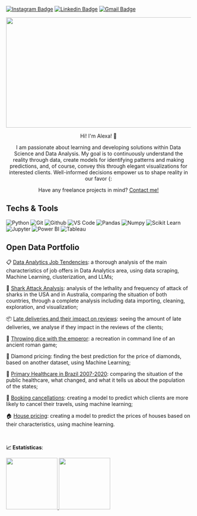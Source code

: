 [![Instagram Badge](https://img.shields.io/badge/Instagram-E4405F?style=flat-square&logo=instagram&logoColor=white&link=https://instagram.com/alexaiung)](https://instagram.com/alexaiung)
[![Linkedin Badge](https://img.shields.io/badge/-LinkedIn-blue?style=flat-square&logo=Linkedin&logoColor=white&link=https://www.linkedin.com/in/alexa-iung-dias//)](https://www.linkedin.com/in/alexa-iung-dias/)
[![Gmail Badge](https://img.shields.io/badge/-Gmail-red?style=flat-square&logo=Gmail&logoColor=white&link=karinnecristinapereira@gmail.com)](alexa.iung.dias@gmail.com)
<p align="center"><img src="https://github.com/alexaiung/alexaiung/assets/110355804/d1cabd9a-566c-491d-a215-ef0bd3f66a8e" height=300 width=1000></p>
<p align="center">Hi! I'm Alexa! 🥰</p>

<p align="center">I am passionate about learning and developing solutions within Data Science and Data Analysis. My goal is to continuously understand the reality through data, create models for identifying patterns and making predictions, and, of course, convey this through elegant visualizations for interested clients. Well-informed decisions empower us to shape reality in our favor {:</p>

<p align="center">Have any freelance projects in mind? <a href="mailto:alexa.iung.dias@gmail.com">Contact me!</a></p>

## Techs & Tools
![Python](https://img.shields.io/badge/-Python-black?style=flat-square&logo=Python)
 ![Git](https://img.shields.io/badge/-Git-black?style=flat-square&logo=Git)
 ![Github](https://img.shields.io/badge/-Github-black?style=flat-square&logo=Github)
 ![VS Code](https://img.shields.io/badge/-VS%20Code-black?style=flat-square&logo=visual-studio-code)
  ![Pandas](https://img.shields.io/badge/-Pandas-black?style=flat-square&logo=Pandas)
 ![Numpy](https://img.shields.io/badge/-Numpy-black?style=flat-square&logo=Numpy)
 ![Scikit Learn](https://img.shields.io/badge/-Scikit%20Learn-black?style=flat-square&logo=scikit-learn)
 ![Jupyter](https://img.shields.io/badge/-Jupyter-black?style=flat-square&logo=Jupyter)
 ![Power BI](https://img.shields.io/badge/-Power%20BI-black?style=plastic&logo=Power-BI)
 ![Tableau](https://img.shields.io/badge/-Tableau-black?style=plastic&logo=Tableau)

## Open Data Portfolio

📋 [Data Analytics Job Tendencies](https://github.com/alexaiung/Data-Analytics-Job-Tendencies): a thorough analysis of the main characteristics of job offers in Data Analytics area, using data scraping, Machine Learning, clusterization, and LLMs;

🦈 [Shark Attack Analysis](https://github.com/alexaiung/Shark-Attack-Analysis): analysis of the lethality and frequency of attack of sharks in the USA and in Australia, comparing the situation of both countries, through a complete analysis including data importing, cleaning, exploration, and visualization;

📦 [Late deliveries and their impact on reviews](https://github.com/alexaiung/ironhack_miniproj02_olist_data_analysis): seeing the amount of late deliveries, we analyse if they impact in the reviews of the clients;

🎲 [Throwing dice with the emperor](https://github.com/alexaiung/Minigame-Throwing-Dice-with-the-Emperor): a recreation in command line of an ancient roman game;

💎 Diamond pricing: finding the best prediction for the price of diamonds, based on another dataset, using Machine Learning;

🏥 [Primary Healthcare in Brazil 2007-2020](https://github.com/alexaiung/Health-Coverage-on-Brazil/): comparing the situation of the public healthcare, what changed, and what it tells us about the population of the states;

🏨 [Booking cancellations](https://github.com/alexaiung/ironhack_miniproj04_hotel): creating a model to predict which clients are more likely to cancel their travels, using machine learning;

🏠 [House pricing](https://github.com/alexaiung/ironhack_mini_proj05_houseprices): creating a model to predict the prices of houses based on their characteristics, using machine learning.

 <br>

<b> :chart_with_upwards_trend: Estatísticas</b>:

<a href="https://github.com/alexaiung">
  <img height="140em" src="https://github-readme-stats.vercel.app/api?username=alexaiung&show_icons=true&theme=dark&include_commits=true"/>
</a>

<a href="https://github.com/alexaiung">
  <img height="140em" src="https://github-readme-stats.vercel.app/api/top-langs/?username=alexaiung&layout=compact&langs_count=8&theme=dark"/>
</a>
